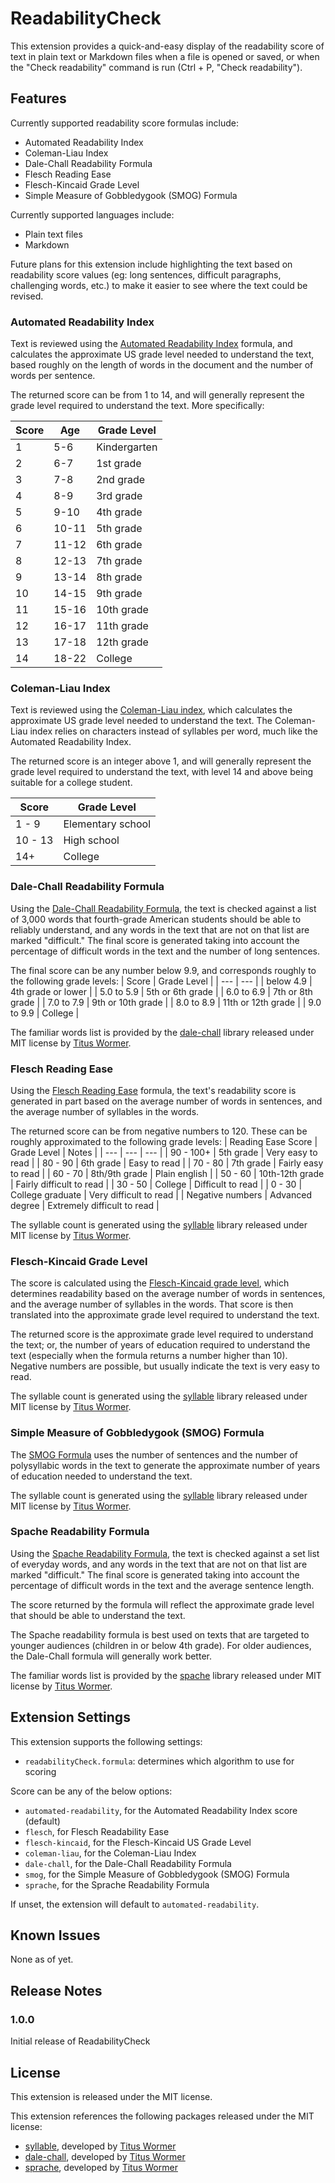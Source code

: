 # ReadabilityCheck

This extension provides a quick-and-easy display of the readability score of text in plain text or Markdown files when a file is opened or saved, or when the "Check readability" command is run (Ctrl + P, "Check readability").

## Features
Currently supported readability score formulas include:
* Automated Readability Index
* Coleman-Liau Index
* Dale-Chall Readability Formula
* Flesch Reading Ease
* Flesch-Kincaid Grade Level
* Simple Measure of Gobbledygook (SMOG) Formula

Currently supported languages include:
* Plain text files
* Markdown

Future plans for this extension include highlighting the text based on readability score values (eg: long sentences, difficult paragraphs, challenging words, etc.) to make it easier to see where the text could be revised.

### Automated Readability Index
Text is reviewed using the [Automated Readability Index](https://en.wikipedia.org/wiki/Automated_readability_index) formula, and calculates the approximate US grade level needed to understand the text, based roughly on the length of words in the document and the number of words per sentence.

The returned score can be from 1 to 14, and will generally represent the grade level required to understand the text. More specifically:

| Score | Age | Grade Level |
| --- | --- | --- |
| 1	| 5-6 | Kindergarten |
| 2	| 6-7 | 1st grade |
| 3	| 7-8 | 2nd grade |
| 4	| 8-9 | 3rd grade | 
| 5	| 9-10 | 4th grade |
| 6	| 10-11 | 5th grade |
| 7	| 11-12 | 6th grade |
| 8	| 12-13 | 7th grade |
| 9	| 13-14 | 8th grade |
| 10 | 14-15 | 9th grade |
| 11 | 15-16 | 10th grade |
| 12 | 16-17 | 11th grade |
| 13 | 17-18 | 12th grade |
| 14 | 18-22 | College |

### Coleman-Liau Index
Text is reviewed using the [Coleman-Liau index](https://en.wikipedia.org/wiki/Coleman%E2%80%93Liau_index), which calculates the approximate US grade level needed to understand the text. The Coleman-Liau index relies on characters instead of syllables per word, much like the Automated Readability Index.

The returned score is an integer above 1, and will generally represent the grade level required to understand the text, with level 14 and above being suitable for a college student.

| Score | Grade Level |
| --- | --- |
| 1 - 9 | Elementary school |
| 10 - 13 | High school |
| 14+ | College |

### Dale-Chall Readability Formula
Using the [Dale-Chall Readability Formula]([https://en.wikipedia.org/wiki/Dale%E2%80%93Chall_readability_formula), the text is checked against a list of 3,000 words that fourth-grade American students should be able to reliably understand, and any words in the text that are not on that list are marked "difficult." The final score is generated taking into account the percentage of difficult words in the text and the number of long sentences.

The final score can be any number below 9.9, and corresponds roughly to the following grade levels:
| Score | Grade Level |
| --- | --- |
| below 4.9 | 4th grade or lower |
| 5.0 to 5.9 | 5th or 6th grade |
| 6.0 to 6.9 | 7th or 8th grade |
| 7.0 to 7.9 | 9th or 10th grade |
| 8.0 to 8.9 | 11th or 12th grade |
| 9.0 to 9.9 | College |

The familiar words list is provided by the [dale-chall](https://github.com/words/dale-chall) library released under MIT license by [Titus Wormer](https://github.com/wooorm).

### Flesch Reading Ease
Using the [Flesch Reading Ease](https://en.wikipedia.org/wiki/Flesch%E2%80%93Kincaid_readability_tests#Flesch_Reading_Ease) formula, the text's readability score is generated in part based on the average number of words in sentences, and the average number of syllables in the words.

The returned score can be from negative numbers to 120. These can be roughly approximated to the following grade levels:
| Reading Ease Score | Grade Level | Notes |
| --- | --- | --- |
| 90 - 100+ | 5th grade | Very easy to read |
| 80 - 90 | 6th grade | Easy to read |
| 70 - 80 | 7th grade | Fairly easy to read |
| 60 - 70 | 8th/9th grade | Plain english |
| 50 - 60 | 10th-12th grade | Fairly difficult to read |
| 30 - 50 | College | Difficult to read |
| 0 - 30 | College graduate | Very difficult to read |
| Negative numbers | Advanced degree | Extremely difficult to read |

The syllable count is generated using the [syllable](https://github.com/words/syllable) library released under MIT license by [Titus Wormer](https://github.com/wooorm).

### Flesch-Kincaid Grade Level
The score is calculated using the [Flesch-Kincaid grade level](https://en.wikipedia.org/wiki/Flesch%E2%80%93Kincaid_readability_tests#Flesch%E2%80%93Kincaid_grade_level), which determines readability based on the average number of words in sentences, and the average number of syllables in the words. That score is then translated into the approximate grade level required to understand the text.

The returned score is the approximate grade level required to understand the text; or, the number of years of education required to understand the text (especially when the formula returns a number higher than 10). Negative numbers are possible, but usually indicate the text is very easy to read.

The syllable count is generated using the [syllable](https://github.com/words/syllable) library released under MIT license by [Titus Wormer](https://github.com/wooorm).

### Simple Measure of Gobbledygook (SMOG) Formula
The [SMOG Formula](https://en.wikipedia.org/wiki/SMOG) uses the number of sentences and the number of polysyllabic words in the text to generate the approximate number of years of education needed to understand the text.

The syllable count is generated using the [syllable](https://github.com/words/syllable) library released under MIT license by [Titus Wormer](https://github.com/wooorm).

### Spache Readability Formula
Using the [Spache Readability Formula]([https://en.wikipedia.org/wiki/Spache_readability_formula), the text is checked against a set list of everyday words, and any words in the text that are not on that list are marked "difficult." The final score is generated taking into account the percentage of difficult words in the text and the average sentence length.

The score returned by the formula will reflect the approximate grade level that should be able to understand the text.

The Spache readability formula is best used on texts that are targeted to younger audiences (children in or below 4th grade). For older audiences, the Dale-Chall formula will generally work better.

The familiar words list is provided by the [spache](https://github.com/words/spache) library released under MIT license by [Titus Wormer](https://github.com/wooorm).

## Extension Settings

This extension supports the following settings:

* `readabilityCheck.formula`: determines which algorithm to use for scoring

Score can be any of the below options:
* `automated-readability`, for the Automated Readability Index score (default)
* `flesch`, for Flesch Readability Ease
* `flesch-kincaid`, for the Flesch-Kincaid US Grade Level
* `coleman-liau`, for the Coleman-Liau Index
* `dale-chall`, for the Dale-Chall Readability Formula
* `smog`, for the Simple Measure of Gobbledygook (SMOG) Formula
* `sprache`, for the Sprache Readability Formula

If unset, the extension will default to `automated-readability`.

## Known Issues

None as of yet.

## Release Notes

### 1.0.0

Initial release of ReadabilityCheck

## License
This extension is released under the MIT license.

This extension references the following packages released under the MIT license: 
* [syllable](https://github.com/words/syllable), developed by [Titus Wormer](http://wooorm.com/)
* [dale-chall](https://github.com/words/dale-chall), developed by [Titus Wormer](http://wooorm.com/)
* [sprache](https://github.com/words/sprache), developed by [Titus Wormer](http://wooorm.com/)

